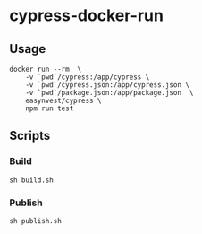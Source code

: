 # cypress-docker-run


## Usage

```
docker run --rm  \
	-v `pwd`/cypress:/app/cypress \
	-v `pwd`/cypress.json:/app/cypress.json \
	-v `pwd`/package.json:/app/package.json  \
	easynvest/cypress \
	npm run test
```

## Scripts

### Build

```
sh build.sh
```

### Publish

```
sh publish.sh
```

